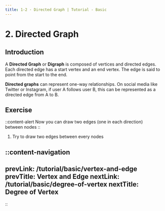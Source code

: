 ```yaml
---
title: 1-2 · Directed Graph | Tutorial - Basic
---
```


# 2. Directed Graph

## Introduction
A **Directed Graph** or **Digraph** is composed of vertices and directed edges. Each directed edge has a start vertex and an end vertex. The edge is said to point from the start to the end.

**Directed graphs**  can represent one-way relationships. On social media like Twitter or Instagram, if user A follows user B, this can be represented as a directed edge from A to B.

## Exercise
::content-alert
Now you can draw two edges (one in each direction) between nodes
::

1. Try to draw two edges between every nodes

::content-navigation
---
prevLink: /tutorial/basic/vertex-and-edge
prevTitle: Vertex and Edge
nextLink: /tutorial/basic/degree-of-vertex
nextTitle: Degree of Vertex
---
::